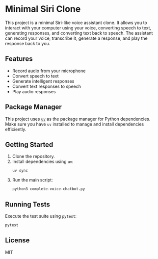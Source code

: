 # Minimal Siri Clone

This project is a minimal Siri-like voice assistant clone. It allows you to interact with your computer using your voice, converting speech to text, generating responses, and converting text back to speech. The assistant can record your voice, transcribe it, generate a response, and play the response back to you.

## Features
- Record audio from your microphone
- Convert speech to text
- Generate intelligent responses
- Convert text responses to speech
- Play audio responses

## Package Manager
This project uses [`uv`](https://github.com/astral-sh/uv) as the package manager for Python dependencies. Make sure you have `uv` installed to manage and install dependencies efficiently.

## Getting Started
1. Clone the repository.
2. Install dependencies using `uv`:
   ```sh
   uv sync
   ```
3. Run the main script:
   ```sh
   python3 complete-voice-chatbot.py
   ```

## Running Tests

Execute the test suite using `pytest`:

```sh
pytest
```

## License
MIT
